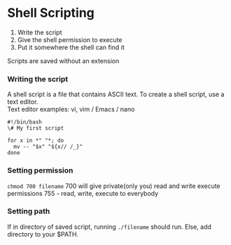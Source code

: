 # Shell Scripting
1. Write the script
2. Give the shell permission to execute
3. Put it somewhere the shell can find it 

Scripts are saved without an extension

### Writing the script
A shell script is a file that contains ASCII text. To create a shell script, use a text editor.  
Text editor examples: vi, vim / Emacs / nano

```
#!/bin/bash
\# My first script

for x in *" "*; do
  mv -- "$x" "${x// /_}"
done
```

### Setting permission
`chmod 700 filename`
700 will give private(only you) read and write execute permissions
755 - read, write, execute to everybody

### Setting path
If in directory of saved script, running `./filename` should run. Else, add directory to your $PATH.

